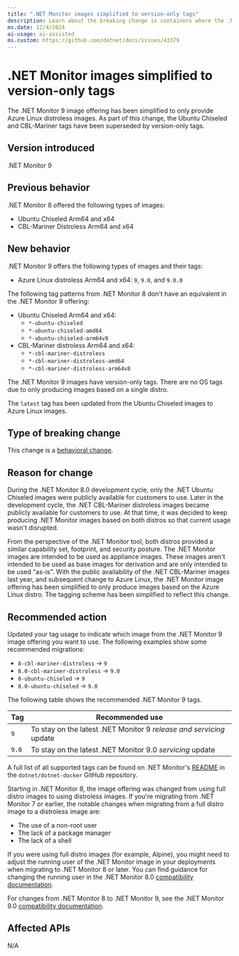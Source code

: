 ```yaml
---
title: ".NET Monitor images simplified to version-only tags"
description: Learn about the breaking change in containers where the .NET Monitor 9 image offering has been simplified to only provide Azure Linux distroless images.
ms.date: 12/4/2024
ai-usage: ai-assisted
ms.custom: https://github.com/dotnet/docs/issues/43379
---
```


# .NET Monitor images simplified to version-only tags

The .NET Monitor 9 image offering has been simplified to only provide Azure Linux distroless images. As part of this change, the Ubuntu Chiseled and CBL-Mariner tags have been superseded by version-only tags.

## Version introduced

.NET Monitor 9

## Previous behavior

.NET Monitor 8 offered the following types of images:

- Ubuntu Chiseled Arm64 and x64
- CBL-Mariner Distroless Arm64 and x64

## New behavior

.NET Monitor 9 offers the following types of images and their tags:

- Azure Linux distroless Arm64 and x64: `9`, `9.0`, and `9.0.0`

The following tag patterns from .NET Monitor 8 don't have an equivalent in the .NET Monitor 9 offering:

- Ubuntu Chiseled Arm64 and x64:
  - `*-ubuntu-chiseled`
  - `*-ubuntu-chiseled-amd64`
  - `*-ubuntu-chiseled-arm64v8`
- CBL-Mariner distroless Arm64 and x64:
  - `*-cbl-mariner-distroless`
  - `*-cbl-mariner-distroless-amd64`
  - `*-cbl-mariner-distroless-arm64v8`

The .NET Monitor 9 images have version-only tags. There are no OS tags due to only producing images based on a single distro.

The `latest` tag has been updated from the Ubuntu Chiseled images to Azure Linux images.

## Type of breaking change

This change is a [behavioral change](../categories.md#behavioral-change).

## Reason for change

During the .NET Monitor 8.0 development cycle, only the .NET Ubuntu Chiseled images were publicly available for customers to use. Later in the development cycle, the .NET CBL-Mariner distroless images became publicly available for customers to use. At that time, it was decided to keep producing .NET Monitor images based on both distros so that current usage wasn't disrupted.

From the perspective of the .NET Monitor tool, both distros provided a similar capability set, footprint, and security posture. The .NET Monitor images are intended to be used as appliance images. These images aren't intended to be used as base images for derivation and are only intended to be used "as-is". With the public availability of the .NET CBL-Mariner images last year, and subsequent change to Azure Linux, the .NET Monitor image offering has been simplified to only produce images based on the Azure Linux distro. The tagging scheme has been simplified to reflect this change.

## Recommended action

Updated your tag usage to indicate which image from the .NET Monitor 9 image offering you want to use. The following examples show some recommended migrations:

- `8-cbl-mariner-distroless` -> `9`
- `8.0-cbl-mariner-distroless` -> `9.0`
- `8-ubuntu-chiseled` -> `9`
- `8.0-ubuntu-chiseled` -> `9.0`

The following table shows the recommended .NET Monitor 9 tags.

| Tag   | Recommended use                                                     |
|-------|---------------------------------------------------------------------|
| `9`   | To stay on the latest .NET Monitor 9 *release and servicing* update |
| `9.0` | To stay on the latest .NET Monitor 9.0 *servicing* update           |

A full list of all supported tags can be found on .NET Monitor's [README](https://github.com/dotnet/dotnet-docker/blob/main/README.monitor.md#full-tag-listing) in the `dotnet/dotnet-docker` GitHub repository.

Starting in .NET Monitor 8, the image offering was changed from using full distro images to using distroless images. If you're migrating from .NET Monitor 7 or earlier, the notable changes when migrating from a full distro image to a distroless image are:

- The use of a non-root user
- The lack of a package manager
- The lack of a shell

If you were using full distro images (for example, Alpine), you might need to adjust the running user of the .NET Monitor image in your deployments when migrating to .NET Monitor 8 or later. You can find guidance for changing the running user in the .NET Monitor 8.0 [compatibility documentation](https://github.com/dotnet/dotnet-monitor/blob/main/documentation/compatibility/8.0/README.md).

For changes from .NET Monitor 8 to .NET Monitor 9, see the .NET Monitor 9.0 [compatibility documentation](https://github.com/dotnet/dotnet-monitor/blob/main/documentation/compatibility/9.0/README.md).

## Affected APIs

N/A
